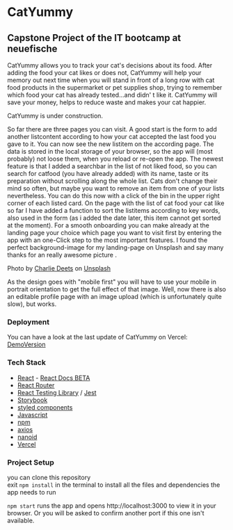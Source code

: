 # CatYummy

## Capstone Project of the IT bootcamp at neuefische

CatYummy allows you to track your cat's decisions about its food. After adding the food your cat likes or does not, CatYummy will help your memory out next time when you will stand in front of a long row with cat food products in the supermarket or pet supplies shop, trying to remember which food your cat has already tested...and didn' t like it. CatYummy will save your money, helps to reduce waste and makes your cat happier.

CatYummy is under construction.

So far there are three pages you can visit. A good start is the form to add another listcontent according to how your cat accepted the last food you gave to it. You can now see the new listitem on the according page. The data is stored in the local storage of your browser, so the app will (most probably) not loose them, when you reload or re-open the app. The newest feature is that I added a searchbar in the list of not liked food, so you can search for catfood (you have already added) with its name, taste or its preparation without scrolling along the whole list. Cats don't change their mind so often, but maybe you want to remove an item from one of your lists nevertheless. You can do this now with a click of the bin in the upper right corner of each listed card. On the page with the list of cat food your cat like so far I have added a function to sort the listitems according to key words, also used in the form (as i added the date later, this item cannot get sorted at the moment).
For a smooth onboarding you can make already at the landing page your choice which page you want to visit first by entering the app with an one-Click step to the most important features. I found the perfect background-image for my landing-page on Unsplash and say many thanks for an really awesome picture .

Photo by [Charlie Deets](https://unsplash.com/@charliedeets?utm_source=unsplash&utm_medium=referral&utm_content=creditCopyText) on [Unsplash](https://unsplash.com/@charliedeets?utm_source=unsplash&utm_medium=referral&utm_content=creditCopyText)

As the design goes with "mobile first" you will have to use your mobile in portrait orientation to get the full effect of that image.
Well, now there is also an editable profile page with an image upload (which is unfortunately quite slow), but works.

### Deployment

You can have a look at the last update of CatYummy on Vercel: [DemoVersion](https://capstone-project-catyummy.vercel.app/)

### Tech Stack

- [React](https://reactjs.org/) - [React Docs BETA](https://beta.reactjs.org/)
- [React Router](https://reactrouter.com/)
- [React Testing Library](https://testing-library.com/docs/react-testing-library/intro/) / [Jest](https://jestjs.io/)
- [Storybook](https://storybook.js.org/)
- [styled components](https://styled-components.com/)
- [Javascript](https://developer.mozilla.org/en-US/docs/Web/JavaScript#tutorials)
- [npm](https://www.npmjs.com/package/npm)
- [axios](https://axios-http.com/)
- [nanoid](https://www.npmjs.com/package/nanoid)
- [Vercel](https://vercel.com)

### Project Setup

you can clone this repository  
exit `npm install` in the terminal to install all the files and dependencies the app needs to run

`npm start` runs the app and opens http://localhost:3000 to view it in your browser. Or you will be asked to confirm another port if this one isn't available.
